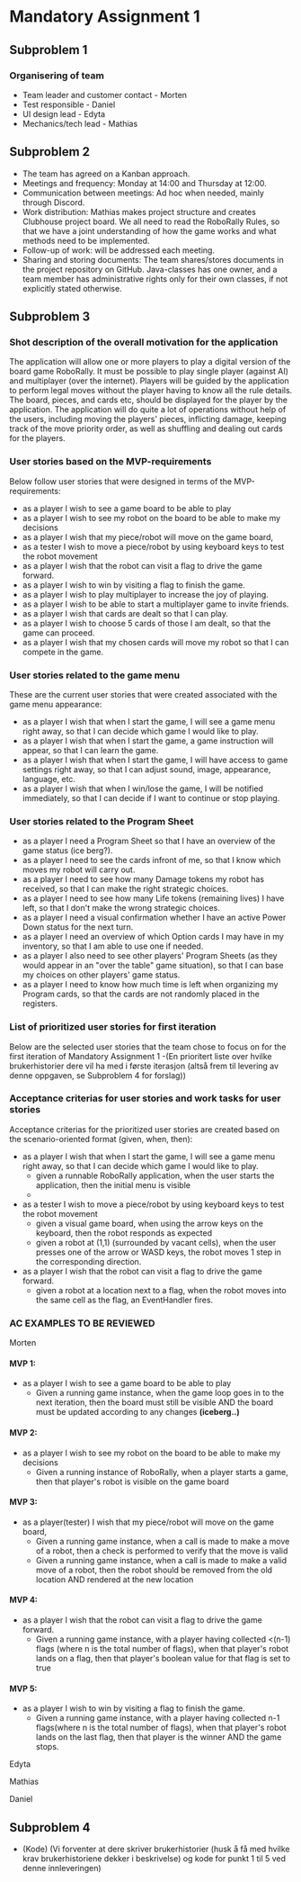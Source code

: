 # Mandatory Assignment 1

## Subproblem 1

### Organisering of team
- Team leader and customer contact - Morten
- Test responsible - Daniel
- UI design lead - Edyta
- Mechanics/tech lead - Mathias

## Subproblem 2
- The team has agreed on a Kanban approach.
- Meetings and frequency: Monday at 14:00 and Thursday at 12:00.
- Communication between meetings: Ad hoc when needed, mainly through Discord.
- Work distribution: Mathias makes project structure and creates Clubhouse project board. We all need to read the
  RoboRally Rules, so that we have a joint understanding of how the game works and what methods need to be implemented.
- Follow-up of work: will be addressed each meeting.
- Sharing and storing documents: The team shares/stores documents in the project repository on GitHub. Java-classes
  has one owner, and a team member has administrative rights only for their own classes, if not explicitly stated
  otherwise.

## Subproblem 3

### Shot description of the overall motivation for the application
The application will allow one or more players to play a digital version of the board game RoboRally.
It must be possible to play single player (against AI) and multiplayer (over the internet). Players will be guided by
the application to perform legal moves without the player having to know all the rule details. The board, pieces, 
and cards etc, should be displayed for the player by the application.
The application will do quite a lot of operations without help of the users, including moving the players' pieces,
inflicting damage, keeping track of the move priority order, as well as shuffling and dealing out cards for the players.

### User stories based on the MVP-requirements
Below follow user stories that were designed in terms of the MVP-requirements:
- as a player I wish to see a game board to be able to play 
- as a player I wish to see my robot on the board to be able to make my decisions
- as a player I wish that my piece/robot will move on the game board,
- as a tester I wish to move a piece/robot by using keyboard keys to test the robot movement
- as a player I wish that the robot can visit a flag to drive the game forward.
- as a player I wish to win by visiting a flag to finish the game.
- as a player I wish to play multiplayer to increase the joy of playing.
- as a player I wish to be able to start a multiplayer game to invite friends.
- as a player I wish that cards are dealt so that I can play.
- as a player I wish to choose 5 cards of those I am dealt, so that the game can proceed.
- as a player I wish that my chosen cards will move my robot so that I can compete in the game.

### User stories related to the game menu
These are the current user stories that were created associated with the game menu appearance:
- as a player I wish that when I start the game, I will see a game menu right away, so that I can decide which
  game I would like to play.
- as a player I wish that when I start the game, a game instruction will appear, so that I can learn the game.
- as a player I wish that when I start the game, I will have access to game settings right away, so that I 
  can adjust sound, image, appearance, language, etc.
- as a player I wish that when I win/lose the game, I will be notified immediately, so that I can decide if I want to
  continue or stop playing.

### User stories related to the Program Sheet

- as a player I need a Program Sheet so that I have an overview of the game status (ice berg?).
- as a player I need to see the cards infront of me, so that I know which moves my robot will carry out.
- as a player I need to see how many Damage tokens my robot has received, so that I can make the right strategic
  choices.
- as a player I need to see how many Life tokens (remaining lives) I have left, so that I don't make the wrong
  strategic choices.
- as a player I need a visual confirmation whether I have an active Power Down status for the next turn.
- as a player I need an overview of which Option cards I may have in my inventory, so that I am able to use one if
  needed.
- as a player I also need to see other players' Program Sheets (as they would appear in an "over the table" game
  situation), so that I can base my choices on other players' game status.
- as a player I need to know how much time is left when organizing my Program cards, so that the cards are not
  randomly placed in the registers.

### List of prioritized user stories for first iteration
Below are the selected user stories that the team chose to focus on for the first iteration of Mandatory Assignment 1
-(En prioritert liste over hvilke brukerhistorier dere vil ha med i første iterasjon
(altså frem til levering av denne oppgaven, se Subproblem 4 for forslag))


### Acceptance criterias for user stories and work tasks for user stories
Acceptance criterias for the prioritized user stories are created based on the scenario-oriented format
(given, when, then):
- as a player I wish that when I start the game, I will see a game menu right away, so that I can decide which
  game I would like to play.
  - given a runnable RoboRally application, when the user starts the application, then the initial menu is visible
  - 
- as a tester I wish to move a piece/robot by using keyboard keys to test the robot movement
  - given a visual game board, when using the arrow keys on the keyboard, then the robot responds as expected
  - given a robot at (1,1) (surrounded by vacant cells), when the user presses one of the arrow or WASD keys, the robot
    moves 1 step in the corresponding direction.
- as a player I wish that the robot can visit a flag to drive the game forward.
  - given a robot at a location next to a flag, when the robot moves into the same cell as the flag, an EventHandler
    fires.

### AC EXAMPLES TO BE REVIEWED
Morten

#### MVP 1:
- as a player I wish to see a game board to be able to play
  - Given a running game instance,
    when the game loop goes in to the next iteration,
    then the board must still be visible
    AND the board must be updated according to any changes
    __(iceberg..)__
    
#### MVP 2:
- as a player I wish to see my robot on the board to be able to make my decisions
  - Given a running instance of RoboRally,
  when a player starts a game,
    then that player's robot is visible on the game board
    
#### MVP 3:
- as a player(tester) I wish that my piece/robot will move on the game board,
  - Given a running game instance,
    when a call is made to make a move of a robot,
    then a check is performed to verify that the move is valid
  - Given a running game instance, 
    when a call is made to make a valid move of a robot,
    then the robot should be removed from the old location
    AND rendered at the new location
    
#### MVP 4:
- as a player I wish that the robot can visit a flag to drive the game forward.
  - Given a running game instance,
  with a player having collected <(n-1) flags (where n is the total number of flags),
    when that player's robot lands on a flag,
    then that player's boolean value for that flag is set to true
    
#### MVP 5:
- as a player I wish to win by visiting a flag to finish the game.
  - Given a running game instance,
    with a player having collected n-1 flags(where n is the total number of flags), 
    when that player's robot lands on the last flag,
    then that player is the winner 
    AND the game stops.

Edyta


Mathias


Daniel



## Subproblem 4
- (Kode)
(Vi forventer at dere skriver brukerhistorier (husk å få med hvilke krav brukerhistoriene dekker i beskrivelse) og
kode for punkt 1 til 5 ved denne innleveringen)
 